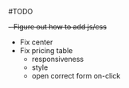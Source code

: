 #TODO

~~- Figure out how to add js/css~~
- Fix center
- Fix pricing table
    + responsiveness
    + style
    + open correct form on-click